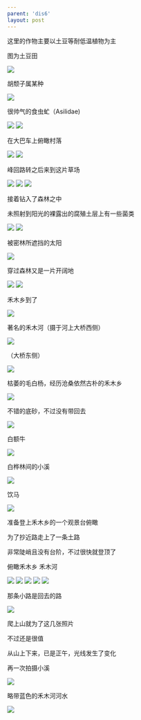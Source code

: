 ```yaml
---
parent: 'dis6'
layout: post
---
```

这里的作物主要以土豆等耐低温植物为主

图为土豆田

<img class='disc' src='https://lykoseremos.github.io/gmalb-02/dis6/DSC_5271.jpg'>

胡颓子属某种

<img class='disc' src='https://lykoseremos.github.io/gmalb-02/dis6/DSC_5273.jpg'>

很帅气的食虫虻（Asilidae)

<img class='disc' src='https://lykoseremos.github.io/gmalb-02/dis6/DSC_5274.jpg'>

<img class='disc' src='https://lykoseremos.github.io/gmalb-02/dis6/DSC_5275.jpg'>

在大巴车上俯瞰村落

<img class='disc' src='https://lykoseremos.github.io/gmalb-02/dis6/DSC_5278.jpg'>

<img class='disc' src='https://lykoseremos.github.io/gmalb-02/dis6/DSC_5279.jpg'>

峰回路转之后来到这片草场

<img class='disc' src='https://lykoseremos.github.io/gmalb-02/dis6/DSC_5287.jpg'>

<img class='disc' src='https://lykoseremos.github.io/gmalb-02/dis6/DSC_5288.jpg'>

<img class='disc' src='https://lykoseremos.github.io/gmalb-02/dis6/DSC_5294.jpg'>

接着钻入了森林之中


未照射到阳光的裸露出的腐殖土层上有一些菌类

<img class='disc' src='https://lykoseremos.github.io/gmalb-02/dis6/DSC_5298.jpg'>

<img class='disc' src='https://lykoseremos.github.io/gmalb-02/dis6/DSC_5299.jpg'>

被密林所遮挡的太阳

<img class='disc' src='https://lykoseremos.github.io/gmalb-02/dis6/DSC_5301.jpg'>

穿过森林又是一片开阔地

<img class='disc' src='https://lykoseremos.github.io/gmalb-02/dis6/DSC_5306.jpg'>

<img class='disc' src='https://lykoseremos.github.io/gmalb-02/dis6/DSC_5307.jpg'>

禾木乡到了

<img class='disc' src='https://lykoseremos.github.io/gmalb-02/dis6/DSC_5309.jpg'>

著名的禾木河（摄于河上大桥西侧）

<img class='disc' src='https://lykoseremos.github.io/gmalb-02/dis6/DSC_5310.jpg'>

（大桥东侧）

<img class='disc' src='https://lykoseremos.github.io/gmalb-02/dis6/DSC_5316.jpg'>

枯萎的毛白杨，经历沧桑依然古朴的禾木乡

<img class='disc' src='https://lykoseremos.github.io/gmalb-02/dis6/DSC_5328.jpg'>

不错的底砂，不过没有带回去

<img class='disc' src='https://lykoseremos.github.io/gmalb-02/dis6/DSC_5329.jpg'>

白额牛

<img class='disc' src='https://lykoseremos.github.io/gmalb-02/dis6/DSC_5330.jpg'>

白桦林间的小溪

<img class='disc' src='https://lykoseremos.github.io/gmalb-02/dis6/DSC_5331.jpg'>

饮马

<img class='disc' src='https://lykoseremos.github.io/gmalb-02/dis6/DSC_5333.jpg'>

准备登上禾木乡的一个观景台俯瞰


为了抄近路走上了一条土路


非常陡峭且没有台阶，不过很快就登顶了


俯瞰禾木乡 禾木河

<img class='disc' src='https://lykoseremos.github.io/gmalb-02/dis6/DSC_5338.jpg'>

<img class='disc' src='https://lykoseremos.github.io/gmalb-02/dis6/DSC_5341.jpg'>

<img class='disc' src='https://lykoseremos.github.io/gmalb-02/dis6/DSC_5346.jpg'>

<img class='disc' src='https://lykoseremos.github.io/gmalb-02/dis6/DSC_5349.jpg'>

<img class='disc' src='https://lykoseremos.github.io/gmalb-02/dis6/DSC_5351.jpg'>

那条小路是回去的路

<img class='disc' src='https://lykoseremos.github.io/gmalb-02/dis6/DSC_5352.jpg'>

爬上山就为了这几张照片


不过还是很值


从山上下来，已是正午，光线发生了变化


再一次拍摄小溪

<img class='disc' src='https://lykoseremos.github.io/gmalb-02/dis6/DSC_5353.jpg'>

略带蓝色的禾木河河水

<img class='disc' src='https://lykoseremos.github.io/gmalb-02/dis6/DSC_5359.jpg'>
